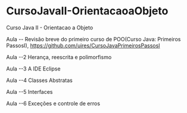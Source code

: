 # CursoJavaII-OrientacaoaObjeto
Curso Java II - Orientacao a Objeto


Aula -- Revisão breve do primeiro curso de POO(Curso Java: Primeiros PassosI), https://github.com/uires/CursoJavaPrimeirosPassosI

Aula --2 Herança, reescrita e polimorfismo

Aula --3 A IDE Eclipse

Aula --4 Classes Abstratas

Aula --5 Interfaces

Aula --6 Exceções e controle de erros

